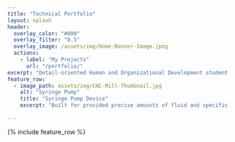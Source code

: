 ```yaml
---
title: "Technical Portfolio"
layout: splash
header:
  overlay_color: "#000"
  overlay_filter: "0.5"
  overlay_image: /assets/img/Home-Banner-Image.jpeg
  actions:
    - label: "My Projects"
      url: "/portfolio/"
excerpt: "Detail-oriented Human and Organizational Development student with a strong academic foundation in programming, data analysis, and organizational theory. Adept at applying problem-solving and quantitative analysis to support strategic decision-making. Demonstrates leadership potential through roles requiring effective collaboration and team management. Eager to translate academic insights into real-world impact within dynamic business environments."
feature_row:
  - image_path: assets/img/CNC-Mill-Thumbnail.jpg
    alt: "Syringe Pump"
    title: "Syringe Pump Device"
    excerpt: "Built for provided precise amounts of fluid and specific flow rates."
  
---
```


{% include feature_row %}

